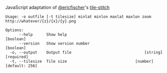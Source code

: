 JavaScript adaptation of [@ericfischer](https://github.com/ericfischer)'s [tile-stitch](https://github.com/ericfischer/tile-stitch)

```
Usage: -o outfile [-t tilesize] minlat minlon maxlat maxlon zoom http://whatever/{z}/{x}/{y}.png

Options:
      --help      Show help                                            [boolean]
      --version   Show version number                                  [boolean]
  -o, --output    Output file                                [string] [required]
  -t, --tilesize  Tile size                              [number] [default: 256]
```
